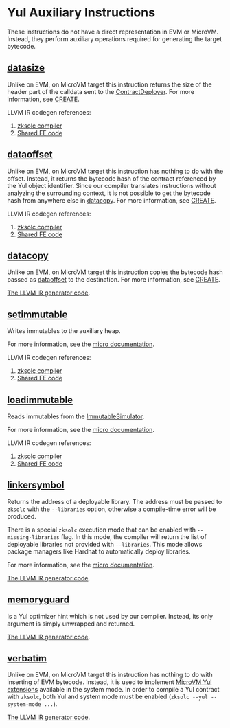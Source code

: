 # Yul Auxiliary Instructions

These instructions do not have a direct representation in EVM or MicroVM. Instead, they perform auxiliary operations
required for generating the target bytecode.

## [datasize](https://docs.soliditylang.org/en/latest/yul.html#datasize-dataoffset-datacopy)

Unlike on EVM, on MicroVM target this instruction returns the size of the header part of the calldata sent to the
[ContractDeployer](https://github.com/code-423n4/2023-10-micro/blob/main/docs/VM%20Section/How%20compiler%20works/system_contracts.md#contract-deployer).
For more information, see
[CREATE](https://github.com/code-423n4/2023-10-micro/blob/main/docs/VM%20Section/How%20compiler%20works/instructions/evm/create.md).

LLVM IR codegen references:

1. [zksolc compiler](https://github.com/ZKAmoeba-Micro/micro-compiler-solidity/blob/main/src/yul/parser/statement/expression/function_call/mod.rs#L928)
2. [Shared FE code](https://github.com/ZKAmoeba-Micro/micro-compiler-llvm-context/blob/main/src/microvm/evm/create.rs#L149)

## [dataoffset](https://docs.soliditylang.org/en/latest/yul.html#datasize-dataoffset-datacopy)

Unlike on EVM, on MicroVM target this instruction has nothing to do with the offset. Instead, it returns the bytecode hash
of the contract referenced by the Yul object identifier. Since our compiler translates instructions without analyzing
the surrounding context, it is not possible to get the bytecode hash from anywhere else in [datacopy](#datacopy). For
more information, see
[CREATE](https://github.com/code-423n4/2023-10-micro/blob/main/docs/VM%20Section/How%20compiler%20works/instructions/evm/create.md).

LLVM IR codegen references:

1. [zksolc compiler](https://github.com/ZKAmoeba-Micro/micro-compiler-solidity/blob/main/src/yul/parser/statement/expression/function_call/mod.rs#L918)
2. [Shared FE code](https://github.com/ZKAmoeba-Micro/micro-compiler-llvm-context/blob/main/src/microvm/evm/create.rs#L97)

## [datacopy](https://docs.soliditylang.org/en/latest/yul.html#datasize-dataoffset-datacopy)

Unlike on EVM, on MicroVM target this instruction copies the bytecode hash passed as [dataoffset](#dataoffset) to the
destination. For more information, see
[CREATE](https://github.com/code-423n4/2023-10-micro/blob/main/docs/VM%20Section/How%20compiler%20works/instructions/evm/create.md).

[The LLVM IR generator code](https://github.com/ZKAmoeba-Micro/micro-compiler-solidity/blob/main/src/yul/parser/statement/expression/function_call/mod.rs#L938).

## [setimmutable](https://docs.soliditylang.org/en/latest/yul.html#setimmutable-loadimmutable)

Writes immutables to the auxiliary heap.

For more information, see the
[micro documentation](https://micro.micro.io/docs/reference/architecture/differences-with-ethereum.html#setimmutable-loadimmutable).

LLVM IR codegen references:

1. [zksolc compiler](https://github.com/ZKAmoeba-Micro/micro-compiler-solidity/blob/main/src/yul/parser/statement/expression/function_call/mod.rs#L562)
2. [Shared FE code](https://github.com/ZKAmoeba-Micro/micro-compiler-llvm-context/blob/main/src/microvm/evm/immutable.rs#L79)

## [loadimmutable](https://docs.soliditylang.org/en/latest/yul.html#setimmutable-loadimmutable)

Reads immutables from the
[ImmutableSimulator](https://github.com/code-423n4/2023-10-micro/blob/main/docs/VM%20Section/How%20compiler%20works/system_contracts.md#simulator-of-immutables).

For more information, see the
[micro documentation](https://micro.micro.io/docs/reference/architecture/differences-with-ethereum.html#setimmutable-loadimmutable).

LLVM IR codegen references:

1. [zksolc compiler](https://github.com/ZKAmoeba-Micro/micro-compiler-solidity/blob/main/src/yul/parser/statement/expression/function_call/mod.rs#L540)
2. [Shared FE code](https://github.com/ZKAmoeba-Micro/micro-compiler-llvm-context/blob/main/src/microvm/evm/immutable.rs#L17)

## [linkersymbol](https://docs.soliditylang.org/en/latest/yul.html#linkersymbol)

Returns the address of a deployable library. The address must be passed to `zksolc` with the `--libraries` option,
otherwise a compile-time error will be produced.

There is a special `zksolc` execution mode that can be enabled with `--missing-libraries` flag. In this mode, the
compiler will return the list of deployable libraries not provided with `--libraries`. This mode allows package managers
like Hardhat to automatically deploy libraries.

For more information, see the
[micro documentation](https://micro.micro.io/docs/reference/architecture/differences-with-ethereum.html#libraries).

[The LLVM IR generator code](https://github.com/ZKAmoeba-Micro/micro-compiler-solidity/blob/main/src/yul/parser/statement/expression/function_call/mod.rs#L956).

## [memoryguard](https://docs.soliditylang.org/en/latest/yul.html#memoryguard)

Is a Yul optimizer hint which is not used by our compiler. Instead, its only argument is simply unwrapped and returned.

[The LLVM IR generator code](https://github.com/ZKAmoeba-Micro/micro-compiler-solidity/blob/main/src/yul/parser/statement/expression/function_call/mod.rs#L968).

## [verbatim](https://docs.soliditylang.org/en/latest/yul.html#verbatim)

Unlike on EVM, on MicroVM target this instruction has nothing to do with inserting of EVM bytecode. Instead, it is used to
implement
[MicroVM Yul extensions](https://github.com/code-423n4/2023-10-micro/blob/main/docs/VM%20Section/How%20compiler%20works/instructions/extensions/verbatim.md)
available in the system mode. In order to compile a Yul contract with `zksolc`, both Yul and system mode must be enabled
(`zksolc --yul --system-mode ...`).

[The LLVM IR generator code](https://github.com/ZKAmoeba-Micro/micro-compiler-solidity/blob/main/src/yul/parser/statement/expression/function_call/verbatim.rs).
